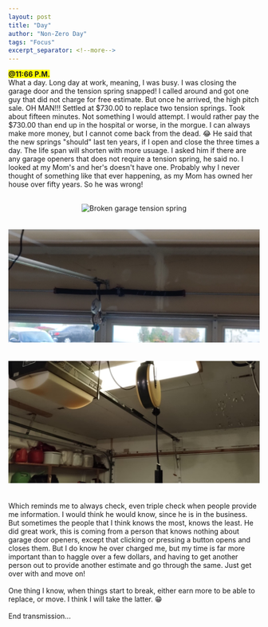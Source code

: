 ```yaml
---
layout: post
title: "Day"
author: "Non-Zero Day"
tags: "Focus"
excerpt_separator: <!--more-->
---
```

<span style="background-color: yellow;font-weight: bold;">@11:66 P.M.</span><br />
What a day. Long day at work, meaning, I was busy. I was closing the garage door and <!--more-->the tension spring snapped! I called around and got one guy that did not charge for free estimate. But once he arrived, the high pitch sale. OH MAN!!! Settled at $730.00 to replace two tension springs. Took about fifteen minutes. Not something I would attempt. I would rather pay the $730.00 than end up in the hospital or worse, in the morgue.  I can always make more money, but I cannot come back from the dead. 😂 He said that the new springs "should" last ten years, if I open and close the three times a day. The life span will shorten with more usuage. I asked him if there are any garage openers that does not require a tension spring, he said no. I looked at my Mom's and her's doesn't have one. Probably why I never thought of something like that ever happening, as my Mom has owned her house over fifty years. So he was wrong!
<br /><br />
<div style="text-align: center;">
<img src="../assets/images/BrekenSpring.jpg" alt="Broken garage tension spring" />
</div>
<br /><br />
<div style="text-align: center;">
<img src="../assets/images/NewSpring.jpg" alt="New tension spring" />
</div>
<br /><br />
<div style="text-align: center;">
<img src="../assets/images/MomGarage.jpeg" alt="Mom's Garage door" />
</div>
<br /><br />
Which reminds me to always check, even triple check when people provide me information. I would think he would know, since he is in the business. But sometimes the people that I think knows the most, knows the least. He did great work, this is coming from a person that knows nothing about garage door openers, except that clicking or pressing a button opens and closes them. But I do know he over charged me, but my time is far more important than to haggle over a few dollars, and having to get another person out to provide another estimate and go through the same. Just get over with and move on!
<br /><br />
One thing I know, when things start to break, either earn more to be able to replace, or move. I think I will take the latter. 😁
<br /><br />
End transmission...
